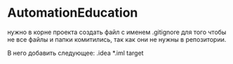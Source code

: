 # AutomationEducation

нужно в корне проекта создать файл с именем .gitignore для того чтобы не все файлы и папки комитились, так как они не нужны 
в репозитории.

В него добавить следующее:
  .idea
  *.iml
  target


